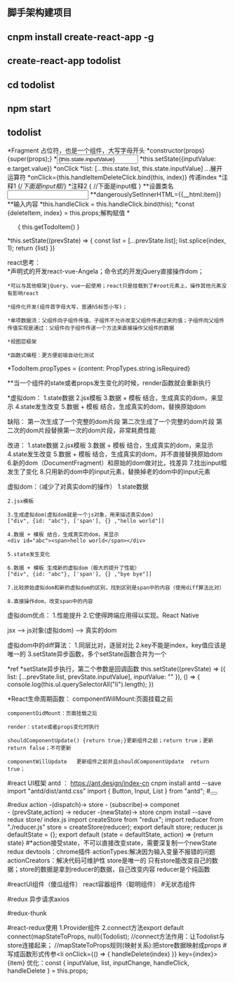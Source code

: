 
## 脚手架构建项目
## cnpm install create-react-app -g
## create-react-app todolist
## cd todolist
## npm start


## todolist
*Fragment	占位符，也是一个组件，大写字母开头
*constructor(props) {super(props);}
*<input value={this.state.inputValue} onChange={this.handleInputChange.bind(this)} />
*this.setState({inputValue: e.target.value})
*onClick
*list: [...this.state.list, this.state.inputValue]  		...展开运算符
*onClick={this.handleItemDeleteClick.bind(this, index)}   	传递index
*注释1	{/*下面是input框*/}
*注释2 	{
			//下面是input框
		}
**设置类名 	<input className='input' />
**dangerouslySetInnerHTML={{__html:item}}
**<label htmlFor="insertArea">输入内容</label>
*this.handleClick = this.handleClick.bind(this);
*const {deleteItem, index} = this.props;解构赋值
*<ul>{ this.getTodoItem() }</ul>
*this.setState((prevState) => {
				const list = [...prevState.list];
				list.splice(index, 1);
				return {list}
			})


react思考：	
	*声明式的开发react-vue-Angela；命令式的开发jQuery直接操作dom；

	*可以与其他框架jQuery，vue一起使用；react只是挂载到了#root元素上，操作其他元素没有影响react

	*组件化开发(组件首字母大写，普通h5标签小写)；

	*单项数据流：父组件向子组件传值，子组件不允许改变父组件传递过来的值；子组件向父组件传值实现是通过：父组件向子组件传递一个方法来直接操作父组件的数据

	*视图层框架

	*函数式编程：更方便前端自动化测试


*TodoItem.propTypes = {content: PropTypes.string.isRequired}

**当一个组件的state或者props发生变化的时候，render函数就会重新执行

*虚拟dom：
	1.state数据
	2.jsx模板
	3.数据 + 模板 结合，生成真实的dom，来显示
	4.state发生改变
	5.数据 + 模板 结合，生成真实的dom，替换原始dom
	
缺陷：
	第一次生成了一个完整的dom片段
	第二次生成了一个完整的dom片段
	第二次的dom片段替换第一次的dom片段，非常耗费性能

改进：
	1.state数据
	2.jsx模板
	3.数据 + 模板 结合，生成真实的dom，来显示
	4.state发生改变
	5.数据 + 模板 结合，生成真实的dom，并不直接替换原始dom
	6.新的dom（DocumentFragment）和原始的dom做对比，找差异
	7.找出input框发生了变化
	8.只用新的dom中的input元素，替换掉老的dom中的input元素
	
虚拟dom：（减少了对真实dom的操作）
	1.state数据
	
	2.jsx模板
	
	3.生成虚拟dom(虚拟dom就是一个js对象，用来描述真实dom)
	["div", {id: "abc"}, ['span'], {} ,"hello world"]]
	
	4.数据 + 模板 结合，生成真实的dom，来显示
	<div id="abc"><span>hello world</span></div>
	
	5.state发生变化
	
	6.数据 + 模板 生成新的虚拟dom（极大的提升了性能）
	["div", {id: "abc"}, ['span'], {} ,"bye bye"]]
	
	7.比较原始虚拟dom和新的虚拟dom的区别，找到区别是span中的内容（使用diff算法比对）
	
	8.直接操作dom，改变span中的内容

虚拟dom优点：
	1.性能提升
	2.它使得跨端应用得以实现。React Native

	
	
jsx --> js对象(虚拟dom) --> 真实的dom


虚拟dom中的diff算法：
	1.同层比对，逐层对比
	2.key不能是index，key值应该是唯一的
	3.setState异步函数，多个setState函数合并为一个
	
*ref
*setState异步执行，第二个参数是回调函数
this.setState((prevState) => ({
	list: [...prevState.list, prevState.inputValue],
	inputValue: ""
}), () => {
	console.log(this.ul.querySelectorAll("li").length);
})


*React生命周期函数：
	componentWillMount:页面挂载之前
	
	componentDidMount：页面挂载之后

	render：state或者props变化时执行
	
	shouldComponentUpdate() {return true;}更新组件之前；return true；更新    return false；不可更新
	
	componentWillUpdate   更新组件之前并且shouldComponentUpdate  return true；
	
	
#react UI框架  antd ： https://ant.design/index-cn
cnpm install antd --save
import "antd/dist/antd.css"
import { Button, Input, List } from "antd";
#<Button></Button>

	
#redux
action  -(dispatch)->  store 
							   -  (subscribe)->  componet  
							   -  (prevState,action)  ->   reducer  -(newState)->  store
cnpm install --save redux
store/
	index.js
		import createStore from "redux";
		import reducer from "./reducer.js"
		store = createStore(reducer);
		export default store;
	reducer.js
		defaultState = {};
		export default (state = defaultState, action) => {return state}
#*action接受state，不可以直接改变state，需要深复制一个newState
redux devtools：chrome插件
actionTypes:解决因为输入变量不报错的问题
actionCreators：解决代码可维护性
store是唯一的
只有store能改变自己的数据；store的数据是拿到reducer的数据，自己改变内容
reducer是个纯函数

#reactUI组件（傻瓜组件）   react容器组件（聪明组件）
#无状态组件

#redux 异步请求axios

#redux-thunk

#react-redux使用
	1.Provider组件
	2.connect方法export default connect(mapStateToProps, null)(Todolist);	
		//connect方法作用：让Todolist与store连接起来；
		//mapStateToProps规则(映射关系):把store数据映射成props
#写成函数形式传参<li onClick={() => { handleDelete(index) }} key={index}>{item}</li>
优化：const { inputValue, list, inputChange, handleClick, handleDelete } = this.props;


